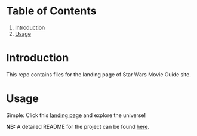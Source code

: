 
# Table of Contents

1.  [Introduction](#org9b7b344)
2.  [Usage](#org9c47ebb)


<a id="org9b7b344"></a>

# Introduction

This repo contains files for the landing page of Star Wars
Movie Guide site.


<a id="org9c47ebb"></a>

# Usage

Simple: Click this [landing page](https://fk2019.github.io/home/) and explore
the universe!

****NB:**** A detailed README for the project can be found [here](https://github.com/fk2019/Star_Wars_Movie_Guide#table-of-contents).

